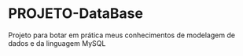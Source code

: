 # PROJETO-DataBase
Projeto para botar em prática meus conhecimentos de modelagem de dados e da linguagem MySQL
